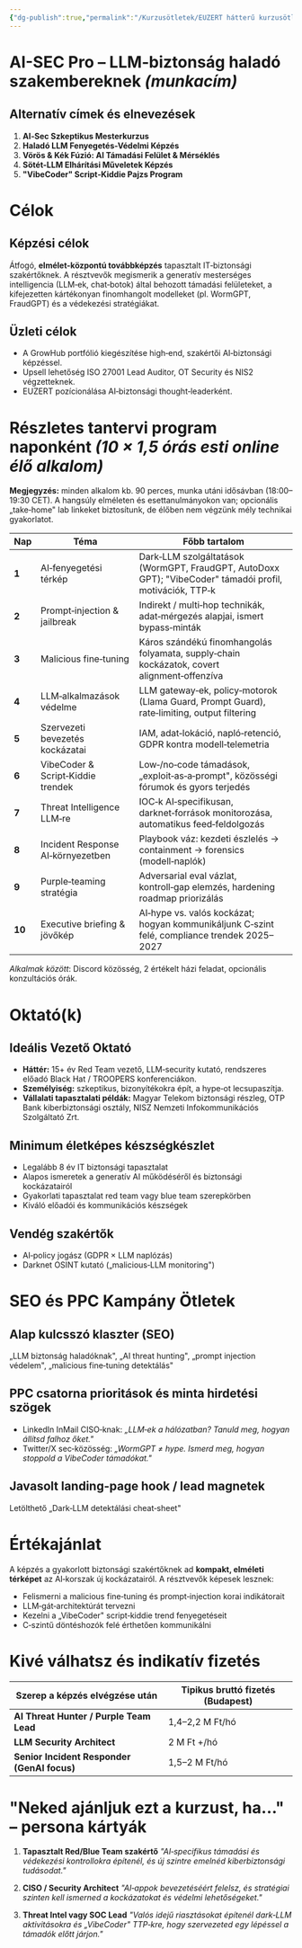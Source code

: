 ```yaml
---
{"dg-publish":true,"permalink":"/Kurzusötletek/EUZERT hátterű kurzusötletek (7)/AI-SEC Pro/","dgShowBacklinks":true,"dgShowLocalGraph":true,"dgEnableSearch":true,"dgShowTags":true}
---
```


# AI-SEC Pro – LLM‑biztonság haladó szakembereknek *(munkacím)*

## Alternatív címek és elnevezések
1. **AI‑Sec Szkeptikus Mesterkurzus**
2. **Haladó LLM Fenyegetés-Védelmi Képzés**
3. **Vörös & Kék Fúzió: AI Támadási Felület & Mérséklés**
4. **Sötét-LLM Elhárítási Műveletek Képzés**
5. **"VibeCoder" Script‑Kiddie Pajzs Program**

# Célok

## Képzési célok
Átfogó, **elmélet-központú továbbképzés** tapasztalt IT‑biztonsági szakértőknek. A résztvevők megismerik a generatív mesterséges intelligencia (LLM‑ek, chat‑botok) által behozott támadási felületeket, a kifejezetten kártékonyan finomhangolt modelleket (pl. WormGPT, FraudGPT) és a védekezési stratégiákat.

## Üzleti célok
* A GrowHub portfólió kiegészítése high‑end, szakértői AI‑biztonsági képzéssel.
* Upsell lehetőség ISO 27001 Lead Auditor, OT Security és NIS2 végzetteknek.
* EUZERT pozícionálása AI‑biztonsági thought‑leaderként.

# Részletes tantervi program naponként *(10 × 1,5 órás esti online élő alkalom)*

**Megjegyzés:** minden alkalom kb. 90 perces, munka utáni idősávban (18:00–19:30 CET). A hangsúly elméleten és esettanulmányokon van; opcionális „take‑home" lab linkeket biztosítunk, de élőben nem végzünk mély technikai gyakorlatot.

| Nap | Téma                              | Főbb tartalom                                                                                            |
| ----- | --------------------------------- | -------------------------------------------------------------------------------------------------------- |
| **1**  | AI‑fenyegetési térkép             | Dark‑LLM szolgáltatások (WormGPT, FraudGPT, AutoDoxx GPT); "VibeCoder" támadói profil, motivációk, TTP‑k |
| **2**  | Prompt‑injection & jailbreak      | Indirekt / multi‑hop technikák, adat‑mérgezés alapjai, ismert bypass‑minták                              |
| **3**  | Malicious fine‑tuning             | Káros szándékú finomhangolás folyamata, supply‑chain kockázatok, covert alignment‑offenzíva              |
| **4**  | LLM‑alkalmazások védelme          | LLM gateway‑ek, policy‑motorok (Llama Guard, Prompt Guard), rate‑limiting, output filtering              |
| **5**  | Szervezeti bevezetés kockázatai   | IAM, adat‑lokáció, napló‑retenció, GDPR kontra modell‑telemetria                                         |
| **6**  | VibeCoder & Script‑Kiddie trendek | Low‑/no‑code támadások, „exploit‑as‑a‑prompt", közösségi fórumok és gyors terjedés                       |
| **7**  | Threat Intelligence LLM‑re        | IOC‑k AI‑specifikusan, darknet‑források monitorozása, automatikus feed‑feldolgozás                       |
| **8**  | Incident Response AI‑környezetben | Playbook váz: kezdeti észlelés → containment → forensics (modell‑naplók)                                 |
| **9**  | Purple‑teaming stratégia          | Adversarial eval vázlat, kontroll‑gap elemzés, hardening roadmap priorizálás                             |
| **10** | Executive briefing & jövőkép      | AI‑hype vs. valós kockázat; hogyan kommunikáljunk C‑szint felé, compliance trendek 2025–2027             |

*Alkalmak között*: Discord közösség, 2 értékelt házi feladat, opcionális konzultációs órák.

# Oktató(k)

## Ideális Vezető Oktató
* **Háttér:** 15+ év Red Team vezető, LLM‑security kutató, rendszeres előadó Black Hat / TROOPERS konferenciákon.
* **Személyiség:** szkeptikus, bizonyítékokra épít, a hype‑ot lecsupaszítja.
* **Vállalati tapasztalati példák:** Magyar Telekom biztonsági részleg, OTP Bank kiberbiztonsági osztály, NISZ Nemzeti Infokommunikációs Szolgáltató Zrt.

## Minimum életképes készségkészlet
* Legalább 8 év IT biztonsági tapasztalat
* Alapos ismeretek a generatív AI működéséről és biztonsági kockázatairól
* Gyakorlati tapasztalat red team vagy blue team szerepkörben
* Kiváló előadói és kommunikációs készségek

## Vendég szakértők
* AI‑policy jogász (GDPR × LLM naplózás)
* Darknet OSINT kutató („malicious‑LLM monitoring")

# SEO és PPC Kampány Ötletek

## Alap kulcsszó klaszter (SEO)
„LLM biztonság haladóknak", „AI threat hunting", „prompt injection védelem", „malicious fine‑tuning detektálás"

## PPC csatorna prioritások és minta hirdetési szögek
* LinkedIn InMail CISO‑knak: *„LLM‑ek a hálózatban? Tanuld meg, hogyan állítsd falhoz őket."*
* Twitter/X sec‑közösség: *„WormGPT ≠ hype. Ismerd meg, hogyan stoppold a VibeCoder támadókat."*

## Javasolt landing-page hook / lead magnetek
Letölthető „Dark‑LLM detektálási cheat‑sheet"

# Értékajánlat
A képzés a gyakorlott biztonsági szakértőknek ad **kompakt, elméleti térképet** az AI‑korszak új kockázatairól. A résztvevők képesek lesznek:

* Felismerni a malicious fine‑tuning és prompt‑injection korai indikátorait
* LLM‑gát‑architektúrát tervezni
* Kezelni a „VibeCoder" script‑kiddie trend fenyegetéseit
* C‑szintű döntéshozók felé érthetően kommunikálni

# Kivé válhatsz és indikatív fizetés
| Szerep a képzés elvégzése után                | Tipikus bruttó fizetés (Budapest)      |
| -------------------------------------------- | -------------------------------------- |
| **AI Threat Hunter / Purple Team Lead**      | 1,4–2,2 M Ft/hó                        |
| **LLM Security Architect**                   | 2 M Ft +/hó                            |
| **Senior Incident Responder (GenAI focus)**  | 1,5–2 M Ft/hó                          |

# "Neked ajánljuk ezt a kurzust, ha..." – persona kártyák

1. **Tapasztalt Red/Blue Team szakértő**
   *"AI‑specifikus támadási és védekezési kontrollokra építenél, és új szintre emelnéd kiberbiztonsági tudásodat."*

2. **CISO / Security Architect**
   *"AI‑appok bevezetéséért felelsz, és stratégiai szinten kell ismerned a kockázatokat és védelmi lehetőségeket."*

3. **Threat Intel vagy SOC Lead**
   *"Valós idejű riasztásokat építenél dark‑LLM aktivitásokra és „VibeCoder" TTP‑kre, hogy szervezeted egy lépéssel a támadók előtt járjon."*
